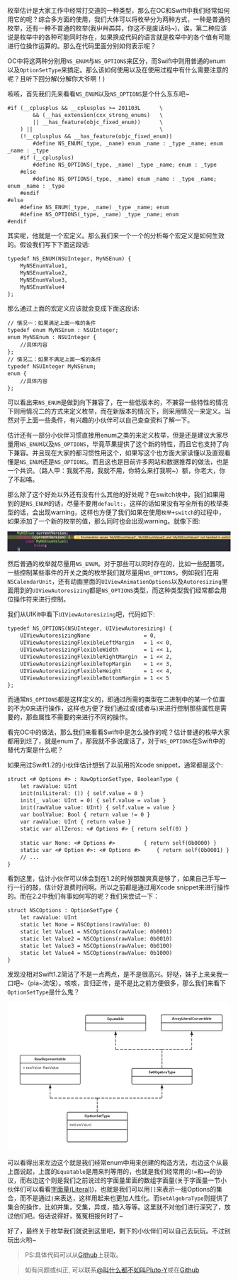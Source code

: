 枚举估计是大家工作中经常打交道的一种类型，那么在OC和Swift中我们经常如何用它的呢？综合多方面的使用，我们大体可以将枚举分为两种方式，一种是普通的枚举，还有一种不普通的枚举(我屮艸芔茻，你这不是废话吗~)，诶，第二种应该说是枚举中的各种可能同时存在，如果换成代码的语言就是枚举中的各个值有可能进行位操作运算的。那么在代码里面分别如何表示呢？

OC中将这两种分别用`NS_ENUM`与`NS_OPTIONS`来区分，而Swift中则用普通的enum以及`OptionSetType`来搞定。那么该如何使用以及在使用过程中有什么需要注意的呢？且听下回分解(分解你大爷啊！)

咳咳，首先我们先来看看`NS_ENUM`以及`NS_OPTIONS`是个什么东东吧~

```
#if (__cplusplus && __cplusplus >= 201103L      \
        && (__has_extension(cxx_strong_enums)   \
        || __has_feature(objc_fixed_enum))      \
    ) ||                                        \
    (!__cplusplus && __has_feature(objc_fixed_enum))
        #define NS_ENUM(_type, _name) enum _name : _type _name; enum _name : _type
    #if (__cplusplus)
        #define NS_OPTIONS(_type, _name) _type _name; enum : _type
    #else
        #define NS_OPTIONS(_type, _name) enum _name : _type _name; enum _name : _type
    #endif
#else
    #define NS_ENUM(_type, _name) _type _name; enum
    #define NS_OPTIONS(_type, _name) _type _name; enum
#endif
```

其实呢，他就是一个宏定义。那么我们来一个一个的分析每个宏定义是如何生效的。假设我们写下下面这段话:

```
typedef NS_ENUM(NSUInteger, MyNSEnum) {
    MyNSEnumValue1,
    MyNSEnumValue2,
    MyNSEnumValue3,
    MyNSEnumValue4
};
```

那么通过上面的宏定义应该就会变成下面这段话:

```
// 情况一：如果满足上面一堆的条件
typedef enum MyNSEnum : NSUInteger;
enum MyNSEnum : NSUInteger {
    //具体内容
};
// 情况二：如果不满足上面一堆的条件
typedef NSUInteger MyNSEnum;
enum {
    //具体内容
};
```

可以看出来`NS_ENUM`是做到向下兼容了，在一些低版本的，不兼容一些特性的情况下则用情况二的方式来定义枚举，而在新版本的情况下，则采用情况一来定义。当然对于上面一些条件，有兴趣的小伙伴可以自己查查资料了解一下。

估计还有一部分小伙伴习惯直接用enum之类的来定义枚举，但是还是建议大家尽量用`NS_ENUM`以及`NS_OPTIONS`，毕竟苹果提供了这个新的特性，而且它也支持了向下兼容。并且现在大家的都习惯性用这个，如果写这个也方面大家读懂以及直观看懂是`NS_ENUM`还是`NS_OPTIONS`。而且这也是目前许多网站和数据推荐的做法，也是一个共识。（路人甲：我就不用，我就不用，你特么来打我啊~）额，你老大，你了不起咯。

那么除了这个好处以外还有没有什么其他的好处呢？在switch块中，我们如果用到的是`NS_ENUM`的话，尽量不要用`default:`，这样的话如果没有写全所有的枚举类型的话，会出现warning，这样也方便了我们如果在使用`枚举+switch`的过程中，如果添加了一个新的枚举的值，那么同时也会出现warning。就像下图:

![enum-warning.png](../images/enum-warning.png)

然后普通的枚举就尽量用`NS_ENUM`。对于那些可以同时存在的，比如一些配置项，一些控制某些事件的开关之类的枚举我们就尽量用`NS_OPTIONS`，例如我们在用`NSCalendarUnit`，还有动画里面的`UIViewAnimationOptions`以及`Autoresizing`里面用到的`UIViewAutoresizing`都是`NS_OPTIONS`类型，而这种类型我们经常都会用位操作符来进行控制。

我们从UIKit中看下`UIViewAutoresizing`吧，代码如下:

```
typedef NS_OPTIONS(NSUInteger, UIViewAutoresizing) {
    UIViewAutoresizingNone                 = 0,
    UIViewAutoresizingFlexibleLeftMargin   = 1 << 0,
    UIViewAutoresizingFlexibleWidth        = 1 << 1,
    UIViewAutoresizingFlexibleRightMargin  = 1 << 2,
    UIViewAutoresizingFlexibleTopMargin    = 1 << 3,
    UIViewAutoresizingFlexibleHeight       = 1 << 4,
    UIViewAutoresizingFlexibleBottomMargin = 1 << 5
};
```

而通常`NS_OPTIONS`都是这样定义的，即通过所需的类型在二进制中的某一个位置的不为0来进行操作，这样也方便了我们通过或(或者与)来进行控制那些属性是需要的，那些属性不需要的来进行不同的操作。

看完OC中的做法，那么我们来看看Swift中是怎么操作的呢？估计普通的枚举大家都用到烂了，就是enum了，那我就不多说废话了，对于`NS_OPTIONS`在Swift中的替代方案是什么呢？

如果用过Swift1.2的小伙伴估计想到了以前用的Xcode snippet，通常都是这个:

```
struct <# Options #> : RawOptionSetType, BooleanType {
    let rawValue: UInt
    init(nilLiteral: ()) { self.value = 0 }
    init(_ value: UInt = 0) { self.value = value }
    init(rawValue value: UInt) { self.value = value }
    var boolValue: Bool { return value != 0 }
    var rawValue: UInt { return value }
    static var allZeros: <# Options #> { return self(0) }

    static var None: <# Options #>         { return self(0b0000) }
    static var <# Option #>: <# Options #>     { return self(0b0001) }
    // ...
}
```

看到这里，估计小伙伴可以体会到在1.2的时候那酸爽真是够了，如果自己手写一行一行的敲，估计好浪费时间啊。所以之前都是通过用Xcode snippet来进行操作的。而在2.2中我们有事如何写的呢？我们来尝试一下：

```
struct NSCOptions : OptionSetType {
    let rawValue: UInt
    static let None = NSCOptions(rawValue: 0)
    static let Value1 = NSCOptions(rawValue: 0b0001)
    static let Value2 = NSCOptions(rawValue: 0b0010)
    static let Value3 = NSCOptions(rawValue: 0b0100)
    static let Value4 = NSCOptions(rawValue: 0b1000)
}
```

发现没相对Swift1.2简洁了不是一点两点，是不是很高兴。好哒，妹子上来亲我一口吧~（pia~流氓）。咳咳，言归正传，是不是比之前方便很多，那么我们来看下`OptionSetType`是什么鬼？

![OptionSetType.png](../images/OptionSetType.png)

可以看得出来左边这个就是我们经常enum中用来创建的构造方法，右边这个从最上面说起，上面的`Equatable`是用来判等用的，也就是我们经常用的`!=`和`==`的协议，而右边这个则是我们之前说过的字面量里面的数组字面量(关于字面量一节小伙伴们可以看看[字面量(Literal)]())，也就是我们可以用`[]`来表示一组Options的集合，而不是通过`|`来表达，这样用起来也更加人性化。而`SetAlgebraType`则提供了集合的操作，比如并集，交集，异或，插入等等。这里就不对他们进行深究了，放过他们吧。俗话说得好，冤冤相报何时了~

好了，最终关于枚举我们就说到这里吧，剩下的小伙伴们可以自己去玩玩。不过别玩出火哟~

> PS:具体代码可以从[Github](https://github.com/NSCookies)上获取。

> 如有问题或纠正, 可以联系[@叫什么都不如叫Pluto-Y](http://weibo.com/plutoy0504)或在[Github](https://github.com/NSCookies)